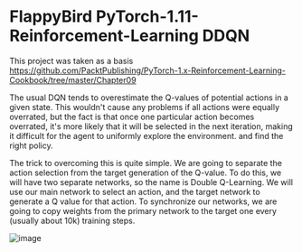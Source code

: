 # FlappyBird PyTorch-1.11-Reinforcement-Learning DDQN

This project was taken as a basis https://github.com/PacktPublishing/PyTorch-1.x-Reinforcement-Learning-Cookbook/tree/master/Chapter09

The usual DQN tends to overestimate the Q-values of potential actions in a given state. This wouldn't cause any problems if all actions were equally overrated, but the fact is that once one particular action becomes overrated, it's more likely that it will be selected in the next iteration, making it difficult for the agent to uniformly explore the environment. and find the right policy.

The trick to overcoming this is quite simple. We are going to separate the action selection from the target generation of the Q-value. To do this, we will have two separate networks, so the name is Double Q-Learning. We will use our main network to select an action, and the target network to generate a Q value for that action. To synchronize our networks, we are going to copy weights from the primary network to the target one every (usually about 10k) training steps.


![image](https://user-images.githubusercontent.com/65254370/158546274-fd484a5f-6fb8-4e10-bfe9-0c31d450f3fa.png)
